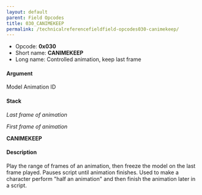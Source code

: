 ```yaml
---
layout: default
parent: Field Opcodes
title: 030_CANIMEKEEP
permalink: /technicalreferencefieldfield-opcodes030-canimekeep/
---
```


-   Opcode: **0x030**
-   Short name: **CANIMEKEEP**
-   Long name: Controlled animation, keep last frame

#### Argument

Model Animation ID

#### Stack

  
*Last frame of animation*

*First frame of animation*

**CANIMEKEEP**

#### Description

Play the range of frames of an animation, then freeze the model on the last frame played. Pauses script until animation finishes. Used to make a character perform "half an animation" and then finish the animation later in a script.
